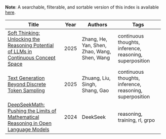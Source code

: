 **Note**: A searchable, filterable, and sortable version of this index is available [here](./index.html).



| Title | Year | Authors | Tags |
|-------|------|---------|------|
| [Soft Thinking: Unlocking the Reasoning Potential of LLMs in Continuous Concept Space](https://github.com/samot-gc/musings/blob/main/papers/Soft%20Thinking.md) | 2025 | Zhang, He, Yan, Shen, Zhao, Wang, Shen, Wang | continuous thoughts, inference, reasoning, superposition |
| [Text Generation Beyond Discrete Token Sampling](https://github.com/samot-gc/musings/blob/main/papers/Mixture%20of%20Inputs.md) | 2025 | Zhuang, Liu, Singh, Shang, Gao | continuous thoughts, inference, reasoning, superposition |
| [DeepSeekMath: Pushing the Limits of Mathematical Reasoning in Open Language Models](https://github.com/samot-gc/musings/blob/main/papers/DeepSeekMath%20GRPO.md) | 2024 | DeekSeek | reasoning, training, rl, grpo |